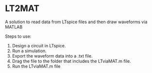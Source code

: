 # LT2MAT
A solution to read data from  LTspice files and then draw waveforms via MATLAB

Steps to use:
1. Design a circuit in LTspice.
2. Run a simulation.
3. Export the waveform data into a .txt file.
4. Drag the file to the folder that includes the LTviaMAT.m file.
5. Run the LTviaMAT.m file
